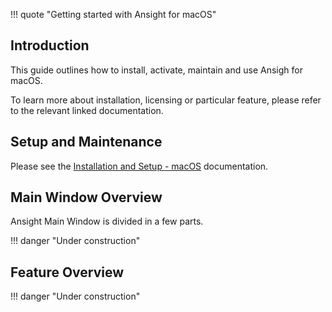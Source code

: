 !!! quote "Getting started with Ansight for macOS"

## Introduction

This guide outlines how to install, activate, maintain and use Ansigh for macOS.

To learn more about installation, licensing or particular feature, please refer to the relevant linked documentation.

## Setup and Maintenance

Please see the [Installation and Setup - macOS](setup.md) documentation.

## Main Window Overview

Ansight Main Window is divided in a few parts.

!!! danger "Under construction"

## Feature Overview

!!! danger "Under construction"
